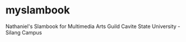 # myslambook
Nathaniel's Slambook for Multimedia Arts Guild Cavite State University - Silang Campus
